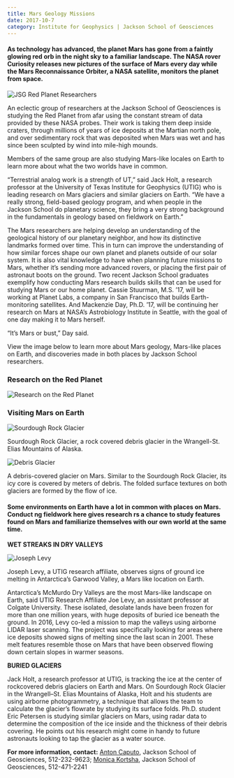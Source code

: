 ```yaml
--- 
title: Mars Geology Missions
date: 2017-10-7
category: Institute for Geophysics | Jackson School of Geosciences
---
```


#### As technology has advanced, the planet Mars has gone from a faintly glowing red orb in the night sky to a familiar landscape. The NASA rover Curiosity releases new pictures of the surface of Mars every day while the Mars Reconnaissance Orbiter, a NASA satellite, monitors the planet from space.

![JSG Red Planet Researchers](http://research.utexas.edu/showcase/assets/js/fileman/Uploads/JSG-Red-Planet-Researchers.png)

An eclectic group of researchers at the Jackson School of Geosciences is studying the Red Planet from afar using the constant stream of data provided by these NASA probes. Their work is taking them deep inside craters, through millions of years of ice deposits at the Martian north pole, and over sedimentary rock that was deposited when Mars was wet and has since been sculpted by wind into mile-high mounds.

Members of the same group are also studying Mars-like locales on Earth to learn more about what the two worlds have in common.

“Terrestrial analog work is a strength of UT,” said Jack Holt, a research professor at the University of Texas Institute for Geophysics (UTIG) who is leading research on Mars glaciers and similar glaciers on Earth. “We have a really strong, field-based geology program, and when people in the Jackson School do planetary science, they bring a very strong background in the fundamentals in geology based on fieldwork on Earth.”

The Mars researchers are helping develop an understanding of the geological history of our planetary neighbor, and how its distinctive landmarks formed over time. This in turn can improve the understanding of how similar forces shape our own planet and planets outside of our solar system. It is also vital knowledge to have when planning future missions to Mars, whether it’s sending more advanced rovers, or placing the first pair of astronaut boots on the ground. Two recent Jackson School graduates exemplify how conducting Mars research builds skills that can be used for studying Mars or our home planet. Cassie Stuurman, M.S. ’17, will be working at Planet Labs, a company in San Francisco that builds Earth-monitoring satellites. And Mackenzie Day, Ph.D. ’17, will be continuing her research on Mars at NASA’s Astrobiology Institute in Seattle, with the goal of one day making it to Mars herself.

“It’s Mars or bust,” Day said.

View the image below to learn more about Mars geology, Mars-like places on Earth, and discoveries made in both places by Jackson School researchers.

### Research on the Red Planet

![Research on the Red Planet](http://research.utexas.edu/showcase/assets/js/fileman/Uploads/Research-on-the-Red-Planet.jpg)

### Visiting Mars on Earth

![Sourdough Rock Glacier](http://research.utexas.edu/showcase/assets/js/fileman/Uploads/Sourdough-Rock-Glacier.jpg)

Sourdough Rock Glacier, a rock covered debris glacier in the Wrangell-St. Elias Mountains of Alaska.

![Debris Glacier](http://research.utexas.edu/showcase/assets/js/fileman/Uploads/Debris-Glacier.jpg)

A debris-covered glacier on Mars. Similar to the Sourdough Rock Glacier, its icy core is covered by meters of debris. The folded surface textures on both glaciers are formed by the flow of ice.

#### Some environments on Earth have a lot in common with places on Mars. Conduct ng fieldwork here gives research rs a chance to study features found on Mars and familiarize themselves with our own world at the same time.

**WET STREAKS IN DRY VALLEYS**

![Joseph Levy](http://research.utexas.edu/showcase/assets/js/fileman/Uploads/Joseph-Levy.jpg)

Joseph Levy, a UTIG research affiliate, observes signs of ground ice melting in Antarctica’s Garwood Valley, a Mars like location on Earth.

Antarctica’s McMurdo Dry Valleys are the most Mars-like landscape on Earth, said UTIG Research Affiliate Joe Levy, an assistant professor at Colgate University. These isolated, desolate lands have been frozen for more than one million years, with huge deposits of buried ice beneath the ground. In 2016, Levy co-led a mission to map the valleys using airborne LIDAR laser scanning. The project was specifically looking for areas where ice deposits showed signs of melting since the last scan in 2001. These melt features resemble those on Mars that have been observed flowing down certain slopes in warmer seasons.

**BURIED GLACIERS**

Jack Holt, a research professor at UTIG, is tracking the ice at the center of rockcovered debris glaciers on Earth and Mars. On Sourdough Rock Glacier in the Wrangell–St. Elias Mountains of Alaska, Holt and his students are using airborne photogrammetry, a technique that allows the team to calculate the glacier’s flowrate by studying its surface folds. Ph.D. student Eric Petersen is studying similar glaciers on Mars, using radar data to determine the composition of the ice inside and the thickness of their debris covering. He points out his research might come in handy to future astronauts looking to tap the glacier as a water source.

**For more information, contact:** [Anton Caputo](mailto:anton.caputo@jsg.utexas.edu), Jackson School of Geosciences, 512-232-9623; [Monica Kortsha](mailto:mkortsha@jsg.utexas.edu), Jackson School of Geosciences, 512-471-2241